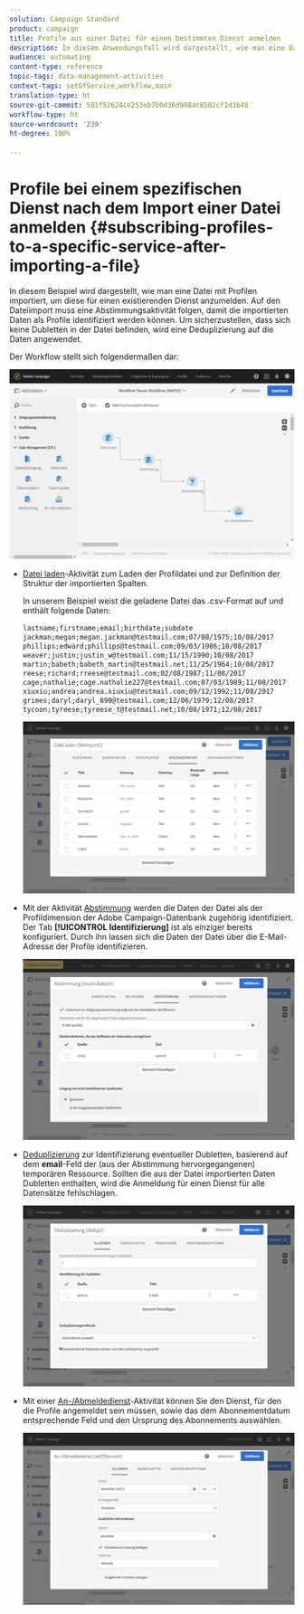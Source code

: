```yaml
---
solution: Campaign Standard
product: campaign
title: Profile aus einer Datei für einen bestimmten Dienst anmelden
description: In diesem Anwendungsfall wird dargestellt, wie man eine Datei mit Profilen importiert, um diese für einen existierenden Dienst anzumelden.
audience: automating
content-type: reference
topic-tags: data-management-activities
context-tags: setOfService,workflow,main
translation-type: ht
source-git-commit: 501f52624ce253eb7b0d36d908ac8502cf1d3b48
workflow-type: ht
source-wordcount: '239'
ht-degree: 100%

---
```



# Profile bei einem spezifischen Dienst nach dem Import einer Datei anmelden {#subscribing-profiles-to-a-specific-service-after-importing-a-file}

In diesem Beispiel wird dargestellt, wie man eine Datei mit Profilen importiert, um diese für einen existierenden Dienst anzumelden. Auf den Dateiimport muss eine Abstimmungsaktivität folgen, damit die importierten Daten als Profile identifiziert werden können. Um sicherzustellen, dass sich keine Dubletten in der Datei befinden, wird eine Deduplizierung auf die Daten angewendet.

Der Workflow stellt sich folgendermaßen dar:

![](assets/subscription_activity_example1.png)

* [Datei laden](../../automating/using/load-file.md)-Aktivität zum Laden der Profildatei und zur Definition der Struktur der importierten Spalten.

   In unserem Beispiel weist die geladene Datei das .csv-Format auf und enthält folgende Daten:

   ```
   lastname;firstname;email;birthdate;subdate
   jackman;megan;megan.jackman@testmail.com;07/08/1975;10/08/2017
   phillips;edward;phillips@testmail.com;09/03/1986;10/08/2017
   weaver;justin;justin_w@testmail.com;11/15/1990;10/08/2017
   martin;babeth;babeth_martin@testmail.net;11/25/1964;10/08/2017
   reese;richard;rreese@testmail.com;02/08/1987;11/08/2017
   cage;nathalie;cage.nathalie227@testmail.com;07/03/1989;11/08/2017
   xiuxiu;andrea;andrea.xiuxiu@testmail.com;09/12/1992;11/08/2017
   grimes;daryl;daryl_890@testmail.com;12/06/1979;12/08/2017
   tycoon;tyreese;tyreese_t@testmail.net;10/08/1971;12/08/2017
   ```

   ![](assets/subscription_activity_example2.png)

* Mit der Aktivität [Abstimmung](../../automating/using/reconciliation.md) werden die Daten der Datei als der Profildimension der Adobe Campaign-Datenbank zugehörig identifiziert. Der Tab **[!UICONTROL Identifizierung]** ist als einziger bereits konfiguriert. Durch ihn lassen sich die Daten der Datei über die E-Mail-Adresse der Profile identifizieren.

   ![](assets/subscription_activity_example3.png)

* [Deduplizierung](../../automating/using/deduplication.md) zur Identifizierung eventueller Dubletten, basierend auf dem **email**-Feld der (aus der Abstimmung hervorgegangenen) temporären Ressource. Sollten die aus der Datei importierten Daten Dubletten enthalten, wird die Anmeldung für einen Dienst für alle Datensätze fehlschlagen.

   ![](assets/subscription_activity_example5.png)

* Mit einer [An-/Abmeldedienst](../../automating/using/subscription-services.md)-Aktivität können Sie den Dienst, für den die Profile angemeldet sein müssen, sowie das dem Abonnementdatum entsprechende Feld und den Ursprung des Abonnements auswählen.

   ![](assets/subscription_activity_example4.png)
